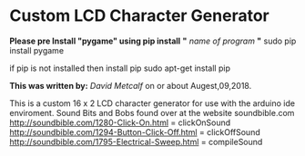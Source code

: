 # Custom LCD Character Generator

**Please pre Install "pygame" using pip install** **"** *name of program* **"**
  sudo pip install pygame

  if pip is not installed
    then install pip
      sudo apt-get install pip
  
**This was written by:** *David Metcalf* on or about Augest,09,2018.

This is a custom 16 x 2 LCD character generator for use with the arduino ide enviroment.
Sound Bits and Bobs found over at the website soundbible.com
    http://soundbible.com/1280-Click-On.html = clickOnSound
    http://soundbible.com/1294-Button-Click-Off.html = clickOffSound
    http://soundbible.com/1795-Electrical-Sweep.html = compileSound
